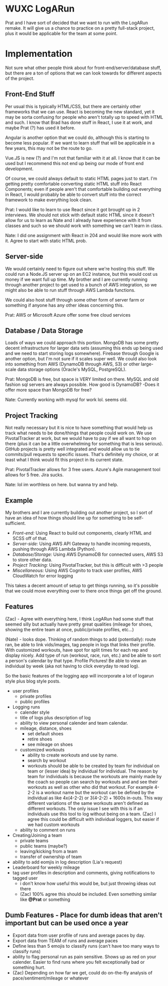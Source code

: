 # WUXC LogARun

Prat and I have sort of decided that we want to run with the LogARun remake. It will give us a chance to practice on a pretty full-stack project, plus it would be applicable for the team at some point.

# Implementation

Not sure what other people think about for front-end/server/database stuff, but there are a ton of options that we can look towards for different aspects of the project.

## Front-End Stuff

Per usual this is typically HTML/CSS, but there are certainly other frameworks that we can use. React is becoming the new standard, yet it may be sorta confusing for people who aren't totally up to speed with HTML and such. I know that Brad has done stuff in React, I use it at work, and maybe Prat (?) has used it before.

Angular is another option that we could do, although this is starting to become less popular. If we want to learn stuff that will be applicable in a few years, this may not be the route to go.

Vue.JS is new (?) and I'm not that familiar with it at all. I know that it can be used but I recommend this not end up being our mode of front end development.

Of course, we could always default to static HTML pages just to start. I'm getting pretty comfortable converting static HTML stuff into React Components; even if people aren't that comfortable building out everything in React, I would probably be able to convert stuff into the correct framework to make everything look clean.

Prat: I would like to learn to use React since it got brought up in 2 interviews. We should not stick with default static HTML since it doesn't allow for us to learn as Nate and I already have experience with it from classes and such so we should work with something we can't learn in class.

Nate: I did one assignment with React in 204 and would like more work with it. Agree to start with static HTML prob.

## Server-side

We would certainly need to figure out where we're hosting this stuff. We could run a Node.JS server up on an EC2 instance, but this would cost us money if we want full up time. My brother and I are currently running through another project to get used to a bunch of AWS integration, so we might also be able to run stuff through AWS Lambda functions.

We could also host stuff through some other form of server farm or something if anyone has any other ideas concerning this.

Prat: AWS or Microsoft Azure offer some free cloud services

## Database / Data Storage

Loads of ways we could approach this portion. MongoDB has some pretty decent infrastructure for larger data sets (assuming this ends up being used and we need to start storing logs somewhere). Firebase through Google is another option, but I'm not sure if it scales super well. We could also look into something from AWS (DynamoDB through AWS, S3) or other large-scale data storage options (Oracle's MySQL, PostgreSQL).

Prat: MongoDB is free, but space is VERY limited on there. MySQL and old fashion sql servers are always possible. How good is DynamoDB? -Does it offer more space than MongoDB for free?

Nate: Currently working with mysql for work lol. seems old.

## Project Tracking

Not really necessary but it is nice to have something that would help us track what needs to be done/things that people could work on. We use PivotalTracker at work, but we would have to pay if we all want to hop on there (plus it can be a little overwhelming for something that is less serious). GitHub projects is pretty well integrated and would allow us to tie commits/pull requests to specific issues. That's definitely my choice, or at least what I think would fit this project in its current state.

Prat: PivotalTracker allows for 3 free users. Azure's Agile management tool allows for 5 free. Jira sucks.

Nate: lol im worthless on here. but wanna try and help.

## Example

My brothers and I are currently building out another project, so I sort of have an idea of how things should line up for something to be self-sufficient.

- *Front-end:* Using React to build out components, clearly HTML and SCSS off of that.
- *Server-side:* Using AWS API Gateway to handle incoming requests, pushing through AWS Lambda (Python).
- *Database/Storage:* Using AWS DynamoDB for connected users, AWS S3 to store other data.
- *Project Tracking:* Using PivotalTracker, but this is difficult with >3 people
- *Miscellaneous:* Using AWS Cognito to track user profiles, AWS CloudWatch for error logging

This takes a decent amount of setup to get things running, so it's possible that we could move everything over to there once things get off the ground.

## Features

(Zac) - Agree with everything here, I think LogARun had some stuff that seemed silly but actually have pretty great qualities (mileage for shoes, showing the entire team at once, public/private profiles, etc...)

(Nate) - looks dope. Thinking of random things to add (potentially): route ran, be able to link vids/images, tag people in logs that links their profile. With customized workouts, have spot for split times for each rep and display nicely. Add type of run (workout, race, run, etc.) and be able to sort a person's calendar by that type. Profile Pictures! Be able to view an individual by week (aka not having to click everyday to read log). 

So the basic features of the logging app will incorporate a lot of logarun style plus blog style posts.
  - user profiles
    - private profiles
    - public profiles
  - Logging runs
    - calender style
    - title of logs plus description of log
    - ability to view personal calender and team calendar.
    - mileage, distance, shoes
      - set default shoes
      - retire shoes
      - see mileage on shoes
    - customized workouts
      - ability to create workouts and use by name.
      - search by workout
      - workouts should be able to be created by team for individual on team or (lesser idea) by individual for individual.
        The reason by team for individuals is because the workouts are mainly made by the coach so people can search by workouts and
        and see their workouts as well as other who did that workout.
        For example 4-2-2 is a workout name but the workout can be defined by the individual as like 4x(4-2-2) or 3(4-2-2) + 1600s in-outs. This way different variations of the same workouts aren't defined as different workouts. The only issue I see with this is if an individuals use this tool to log without being on a team.
        (Zac) I agree this could be difficult with individual loggers, but easier if we had custom workouts
     - ability to comment on runs
  - Creating/Joining a team
    - private teams
    - public teams (maybe?)
    - leaving/kicking from a team
    - transfer of ownership of team
  - ability to add eomjis in log description (Lia's request)
  - Leaderboard for weekly mileage
  - tag user profiles in description and comments, giving notifications to tagged user
    - i don't know how useful this would be, but just throwing ideas out there
    - (Zac) 100% agree this should be included. Even something similar like **@Prat** or something

 ## Dumb Features - Place for dumb ideas that aren't important but can be used once a year
  - Export data from user profile of runs and average paces by day.
  - Export data from TEAM of runs and average paces
  - Define less than 5 emojis to classify runs  (can't have too many ways to classify runs)
  - ability to flag personal run as pain sensitive. Shows up as red on your calender. Easier to find runs where you felt exceptionally bad or something hurt.
  - (Zac) Depending on how far we get, could do on-the-fly analysis of pace/sentiment/mileage or whatever
